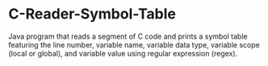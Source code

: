 # C-Reader-Symbol-Table

Java program that reads a segment of C code and prints a symbol table featuring the line number, variable name, variable data type, variable scope (local or global), and variable value using regular expression (regex).
